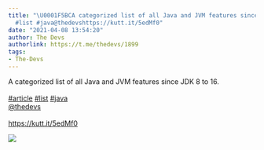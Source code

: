 ```yaml
---
title: "\U0001F5BCA categorized list of all Java and JVM features since JDK 8 to 16.#article
  #list #java@thedevshttps://kutt.it/5edMf0"
date: "2021-04-08 13:54:20"
author: The Devs
authorlink: https://t.me/thedevs/1899
tags:
- The-Devs
---
```

<p>A categorized list of all Java and JVM features since JDK 8 to 16.<br><br><a href="https://t.me/thedevs/1899?q=%23article">#article</a> <a href="https://t.me/thedevs/1899?q=%23list">#list</a> <a href="https://t.me/thedevs/1899?q=%23java">#java</a><br><a href="https://t.me/thedevs" target="_blank">@thedevs</a><br><br><a href="https://kutt.it/5edMf0" target="_blank" rel="noopener">https://kutt.it/5edMf0</a></p><img src="https://cdn4.telesco.pe/file/qJqmSEmko5lROdtugDHon7cBQX3k9Zy1XDOigFgll3SHUMb4I9HIh6XkcEFW5sQpXXEQFFAMZBHCEInkzRqq6CqsyEyJYkg7Ct6y9BXYV1rHZNGnc8PzWO_nLxXSn_0O7By_IsUovNZ3vStAlE5LmFEC4TWFkKxz7pPkSwsf5xZ3rjHCctcV9_PIPpjHOga5-mg6r_yi74H6_ljpC7PnM27ZpZCovNI014uAZ29N0epi7mHpM8xFYSfxhZH7HAfr94_KABzpfeccdX2MawZIG5Ww92D5YZFrMy7F6YN3trxkydffu75bCxv2hCQR_1WDUgLlHoG0uyKLWZcQ2OEP9w.jpg" referrerpolicy="no-referrer">